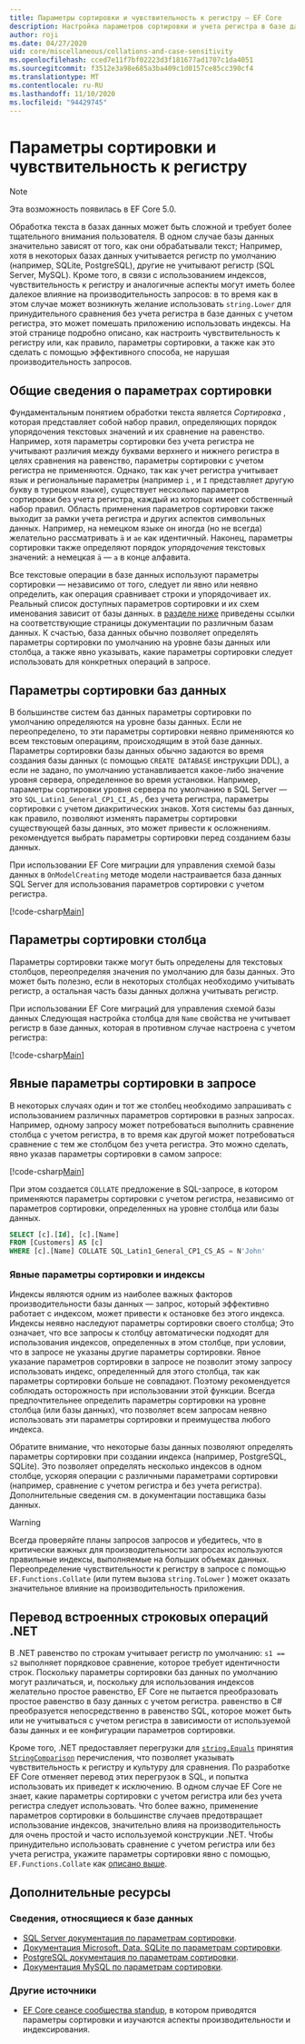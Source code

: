 ```yaml
---
title: Параметры сортировки и чувствительность к регистру — EF Core
description: Настройка параметров сортировки и учета регистра в базе данных и в запросах с Entity Framework Core
author: roji
ms.date: 04/27/2020
uid: core/miscellaneous/collations-and-case-sensitivity
ms.openlocfilehash: cced7e11f7bf02223d3f181677ad1707c1da4051
ms.sourcegitcommit: f3512e3a98e685a3ba409c1d0157ce85cc390cf4
ms.translationtype: MT
ms.contentlocale: ru-RU
ms.lasthandoff: 11/10/2020
ms.locfileid: "94429745"
---
```

# <a name="collations-and-case-sensitivity"></a>Параметры сортировки и чувствительность к регистру

> [!NOTE]
> Эта возможность появилась в EF Core 5.0.

Обработка текста в базах данных может быть сложной и требует более тщательного внимания пользователя. В одном случае базы данных значительно зависят от того, как они обрабатывали текст; Например, хотя в некоторых базах данных учитывается регистр по умолчанию (например, SQLite, PostgreSQL), другие не учитывают регистр (SQL Server, MySQL). Кроме того, в связи с использованием индексов, чувствительность к регистру и аналогичные аспекты могут иметь более далекое влияние на производительность запросов: в то время как в этом случае может возникнуть желание использовать `string.Lower` для принудительного сравнения без учета регистра в базе данных с учетом регистра, это может помешать приложению использовать индексы. На этой странице подробно описано, как настроить чувствительность к регистру или, как правило, параметры сортировки, а также как это сделать с помощью эффективного способа, не нарушая производительность запросов.

## <a name="introduction-to-collations"></a>Общие сведения о параметрах сортировки

Фундаментальным понятием обработки текста является *Сортировка* , которая представляет собой набор правил, определяющих порядок упорядочения текстовых значений и их сравнение на равенство. Например, хотя параметры сортировки без учета регистра не учитывают различия между буквами верхнего и нижнего регистра в целях сравнения на равенство, параметры сортировки с учетом регистра не применяются. Однако, так как учет регистра учитывает язык и региональные параметры (например `i` , и `I` представляет другую букву в турецком языке), существует несколько параметров сортировки без учета регистра, каждый из которых имеет собственный набор правил. Область применения параметров сортировки также выходит за рамки учета регистра и других аспектов символьных данных. Например, на немецком языке он иногда (но не всегда) желательно рассматривать `ä` и `ae` как идентичный. Наконец, параметры сортировки также определяют порядок *упорядочения* текстовых значений: а немецкая `ä` — `a` в конце алфавита.

Все текстовые операции в базе данных используют параметры сортировки — независимо от того, следует ли явно или неявно определить, как операция сравнивает строки и упорядочивает их. Реальный список доступных параметров сортировки и их схем именования зависит от базы данных. в [разделе ниже](#database-specific-information) приведены ссылки на соответствующие страницы документации по различным базам данных. К счастью, база данных обычно позволяет определять параметры сортировки по умолчанию на уровне базы данных или столбца, а также явно указывать, какие параметры сортировки следует использовать для конкретных операций в запросе.

## <a name="database-collation"></a>Параметры сортировки баз данных

В большинстве систем баз данных параметры сортировки по умолчанию определяются на уровне базы данных. Если не переопределено, то эти параметры сортировки неявно применяются ко всем текстовым операциям, происходящим в этой базе данных. Параметры сортировки базы данных обычно задаются во время создания базы данных (с помощью `CREATE DATABASE` инструкции DDL), а если не задано, по умолчанию устанавливается какое-либо значение уровня сервера, определенное во время установки. Например, параметры сортировки уровня сервера по умолчанию в SQL Server — это `SQL_Latin1_General_CP1_CI_AS` , без учета регистра, параметры сортировки с учетом диакритических знаков. Хотя системы баз данных, как правило, позволяют изменять параметры сортировки существующей базы данных, это может привести к осложнениям. рекомендуется выбрать параметры сортировки перед созданием базы данных.

При использовании EF Core миграции для управления схемой базы данных в `OnModelCreating` методе модели настраивается база данных SQL Server для использования параметров сортировки с учетом регистра.

[!code-csharp[Main](../../../samples/core/Miscellaneous/Collations/Program.cs?range=40)]

## <a name="column-collation"></a>Параметры сортировки столбца

Параметры сортировки также могут быть определены для текстовых столбцов, переопределяя значения по умолчанию для базы данных. Это может быть полезно, если в некоторых столбцах необходимо учитывать регистр, а остальная часть базы данных должна учитывать регистр.

При использовании EF Core миграций для управления схемой базы данных Следующая настройка столбца для `Name` свойства не учитывает регистр в базе данных, которая в противном случае настроена с учетом регистра:

[!code-csharp[Main](../../../samples/core/Miscellaneous/Collations/Program.cs?name=OnModelCreating&highlight=6)]

## <a name="explicit-collation-in-a-query"></a>Явные параметры сортировки в запросе

В некоторых случаях один и тот же столбец необходимо запрашивать с использованием различных параметров сортировки в разных запросах. Например, одному запросу может потребоваться выполнить сравнение столбца с учетом регистра, в то время как другой может потребоваться сравнение с тем же столбцом без учета регистра. Это можно сделать, явно указав параметры сортировки в самом запросе:

[!code-csharp[Main](../../../samples/core/Miscellaneous/Collations/Program.cs?name=SimpleQueryCollation)]

При этом создается `COLLATE` предложение в SQL-запросе, в котором применяются параметры сортировки с учетом регистра, независимо от параметров сортировки, определенных на уровне столбца или базы данных.

```sql
SELECT [c].[Id], [c].[Name]
FROM [Customers] AS [c]
WHERE [c].[Name] COLLATE SQL_Latin1_General_CP1_CS_AS = N'John'
```

### <a name="explicit-collations-and-indexes"></a>Явные параметры сортировки и индексы

Индексы являются одним из наиболее важных факторов производительности базы данных — запрос, который эффективно работает с индексом, может привести к остановке без этого индекса. Индексы неявно наследуют параметры сортировки своего столбца; Это означает, что все запросы к столбцу автоматически подходят для использования индексов, определенных в этом столбце, при условии, что в запросе не указаны другие параметры сортировки. Явное указание параметров сортировки в запросе не позволит этому запросу использовать индекс, определенный для этого столбца, так как параметры сортировки больше не совпадают. Поэтому рекомендуется соблюдать осторожность при использовании этой функции. Всегда предпочтительнее определить параметры сортировки на уровне столбца (или базы данных), что позволяет всем запросам неявно использовать эти параметры сортировки и преимущества любого индекса.

Обратите внимание, что некоторые базы данных позволяют определять параметры сортировки при создании индекса (например, PostgreSQL, SQLite). Это позволяет определять несколько индексов в одном столбце, ускоряя операции с различными параметрами сортировки (например, сравнение с учетом регистра и без учета регистра). Дополнительные сведения см. в документации поставщика базы данных.

> [!WARNING]
> Всегда проверяйте планы запросов запросов и убедитесь, что в критически важных для производительности запросах используются правильные индексы, выполняемые на больших объемах данных. Переопределение чувствительности к регистру в запросе с помощью `EF.Functions.Collate` (или путем вызова `string.ToLower` ) может оказать значительное влияние на производительность приложения.

## <a name="translation-of-built-in-net-string-operations"></a>Перевод встроенных строковых операций .NET

В .NET равенство по строкам учитывает регистр по умолчанию: `s1 == s2` выполняет порядковое сравнение, которое требует идентичности строк. Поскольку параметры сортировки баз данных по умолчанию могут различаться, и, поскольку для использования индексов желательно простое равенство, EF Core не пытается преобразовать простое равенство в базу данных с учетом регистра. равенство в C# преобразуется непосредственно в равенство SQL, которое может быть или не учитываться с учетом регистра в зависимости от используемой базы данных и ее конфигурации параметров сортировки.

Кроме того, .NET предоставляет перегрузки для [`string.Equals`](/dotnet/api/system.string.equals#System_String_Equals_System_String_System_StringComparison_) принятия [`StringComparison`](/dotnet/api/system.stringcomparison) перечисления, что позволяет указывать чувствительность к регистру и культуру для сравнения. По разработке EF Core отменяет перевод этих перегрузок в SQL, и попытка использовать их приведет к исключению. В одном случае EF Core не знает, какие параметры сортировки с учетом регистра или без учета регистра следует использовать. Что более важно, применение параметров сортировки в большинстве случаев предотвращает использование индексов, значительно влияя на производительность для очень простой и часто используемой конструкции .NET. Чтобы принудительно использовать сравнение с учетом регистра или без учета регистра, укажите параметры сортировки явно с помощью, `EF.Functions.Collate` как [описано выше](#explicit-collations-and-indexes).

## <a name="additional-resources"></a>Дополнительные ресурсы

### <a name="database-specific-information"></a>Сведения, относящиеся к базе данных

* [SQL Server документация по параметрам сортировки](/sql/relational-databases/collations/collation-and-unicode-support).
* [Документация Microsoft. Data. SQLite по параметрам сортировки](/dotnet/standard/data/sqlite/collation).
* [PostgreSQL документация по параметрам сортировки](https://www.postgresql.org/docs/current/collation.html).
* [Документация MySQL по параметрам сортировки](https://dev.mysql.com/doc/refman/en/charset-general.html).

### <a name="other-resources"></a>Другие источники

* [EF Core сеансе сообщества standup](https://www.youtube.com/watch?v=OgMhLVa_VfA&list=PLdo4fOcmZ0oX-DBuRG4u58ZTAJgBAeQ-t&index=1), в котором приводятся параметры сортировки и изучаются аспекты производительности и индексирования.
